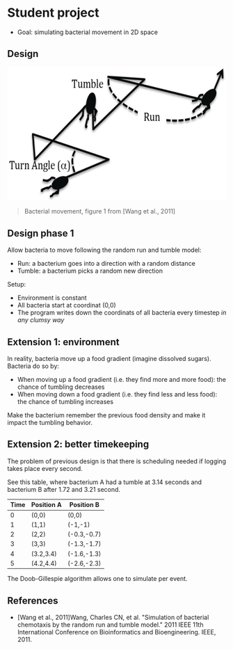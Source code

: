# Student project

- Goal: simulating bacterial movement in 2D space

## Design

![Bacterial movement, figure 1 from Wang et al., 2011](wang_et_al_fig_1.png)

> Bacterial movement, figure 1 from [Wang et al., 2011]

## Design phase 1

Allow bacteria to move following the random run and tumble model:

- Run: a bacterium goes into a direction with a random distance
- Tumble: a bacterium picks a random new direction

Setup:

- Environment is constant
- All bacteria start at coordinat (0,0)
- The program writes down the coordinats of all bacteria
   every timestep *in any clumsy way*

## Extension 1: environment

In reality, bacteria move up a food gradient (imagine dissolved sugars).
Bacteria do so by:

- When moving up a food gradient (i.e. they find more and more food):
   the chance of tumbling decreases
- When moving down a food gradient (i.e. they find less and less food):
   the chance of tumbling increases

Make the bacterium remember the previous food density
and make it impact the tumbling behavior.

## Extension 2: better timekeeping

The problem of previous design is that there is scheduling needed
if logging takes place every second.

See this table, where bacterium A had a tumble at 3.14 seconds
and bacterium B after 1.72 and 3.21 second.

Time|Position A|Position B
----|----------|-----------
0   |(0,0)     |(0,0)
1   |(1,1)     |(-1,-1)
2   |(2,2)     |(-0.3,-0.7)
3   |(3,3)     |(-1.3,-1.7)
4   |(3.2,3.4) |(-1.6,-1.3)
5   |(4.2,4.4) |(-2.6,-2.3)

The Doob-Gillespie algorithm allows one to simulate
per event.

## References

- [Wang et al., 2011]Wang, Charles CN, et al.
  "Simulation of bacterial chemotaxis by the random run and tumble model."
  2011 IEEE 11th International Conference on Bioinformatics and Bioengineering.
  IEEE, 2011.
